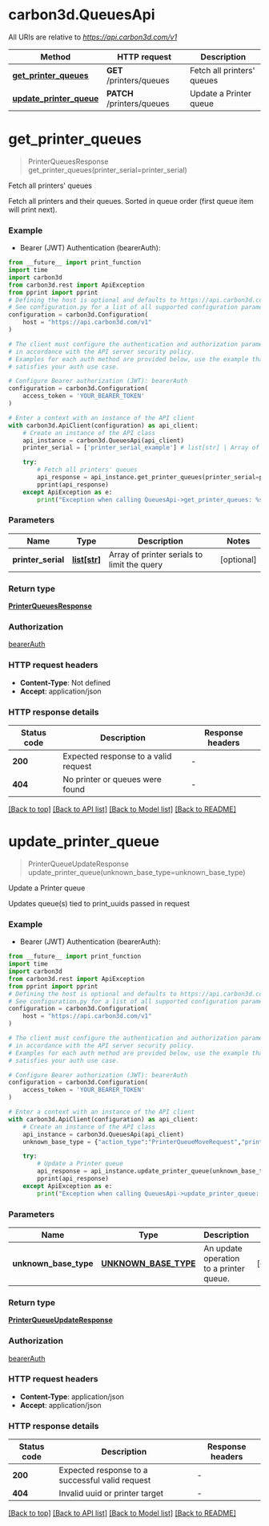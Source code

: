 # carbon3d.QueuesApi

All URIs are relative to *https://api.carbon3d.com/v1*

Method | HTTP request | Description
------------- | ------------- | -------------
[**get_printer_queues**](QueuesApi.md#get_printer_queues) | **GET** /printers/queues | Fetch all printers&#39; queues
[**update_printer_queue**](QueuesApi.md#update_printer_queue) | **PATCH** /printers/queues | Update a Printer queue


# **get_printer_queues**
> PrinterQueuesResponse get_printer_queues(printer_serial=printer_serial)

Fetch all printers' queues

Fetch all printers and their queues. Sorted in queue order (first queue item will print next).

### Example

* Bearer (JWT) Authentication (bearerAuth):
```python
from __future__ import print_function
import time
import carbon3d
from carbon3d.rest import ApiException
from pprint import pprint
# Defining the host is optional and defaults to https://api.carbon3d.com/v1
# See configuration.py for a list of all supported configuration parameters.
configuration = carbon3d.Configuration(
    host = "https://api.carbon3d.com/v1"
)

# The client must configure the authentication and authorization parameters
# in accordance with the API server security policy.
# Examples for each auth method are provided below, use the example that
# satisfies your auth use case.

# Configure Bearer authorization (JWT): bearerAuth
configuration = carbon3d.Configuration(
    access_token = 'YOUR_BEARER_TOKEN'
)

# Enter a context with an instance of the API client
with carbon3d.ApiClient(configuration) as api_client:
    # Create an instance of the API class
    api_instance = carbon3d.QueuesApi(api_client)
    printer_serial = ['printer_serial_example'] # list[str] | Array of printer serials to limit the query (optional)

    try:
        # Fetch all printers' queues
        api_response = api_instance.get_printer_queues(printer_serial=printer_serial)
        pprint(api_response)
    except ApiException as e:
        print("Exception when calling QueuesApi->get_printer_queues: %s\n" % e)
```

### Parameters

Name | Type | Description  | Notes
------------- | ------------- | ------------- | -------------
 **printer_serial** | [**list[str]**](str.md)| Array of printer serials to limit the query | [optional] 

### Return type

[**PrinterQueuesResponse**](PrinterQueuesResponse.md)

### Authorization

[bearerAuth](../README.md#bearerAuth)

### HTTP request headers

 - **Content-Type**: Not defined
 - **Accept**: application/json

### HTTP response details
| Status code | Description | Response headers |
|-------------|-------------|------------------|
**200** | Expected response to a valid request |  -  |
**404** | No printer or queues were found |  -  |

[[Back to top]](#) [[Back to API list]](../README.md#documentation-for-api-endpoints) [[Back to Model list]](../README.md#documentation-for-models) [[Back to README]](../README.md)

# **update_printer_queue**
> PrinterQueueUpdateResponse update_printer_queue(unknown_base_type=unknown_base_type)

Update a Printer queue

Updates queue(s) tied to print_uuids passed in request

### Example

* Bearer (JWT) Authentication (bearerAuth):
```python
from __future__ import print_function
import time
import carbon3d
from carbon3d.rest import ApiException
from pprint import pprint
# Defining the host is optional and defaults to https://api.carbon3d.com/v1
# See configuration.py for a list of all supported configuration parameters.
configuration = carbon3d.Configuration(
    host = "https://api.carbon3d.com/v1"
)

# The client must configure the authentication and authorization parameters
# in accordance with the API server security policy.
# Examples for each auth method are provided below, use the example that
# satisfies your auth use case.

# Configure Bearer authorization (JWT): bearerAuth
configuration = carbon3d.Configuration(
    access_token = 'YOUR_BEARER_TOKEN'
)

# Enter a context with an instance of the API client
with carbon3d.ApiClient(configuration) as api_client:
    # Create an instance of the API class
    api_instance = carbon3d.QueuesApi(api_client)
    unknown_base_type = {"action_type":"PrinterQueueMoveRequest","printer_serial":"123","print_uuids":["edb4304f-1323-5d3d-9a87-2a0febc91948","abc4303f-9a87-5d3d-1323-2a0febc12345"],"index":0} # UNKNOWN_BASE_TYPE | An update operation to a printer queue. (optional)

    try:
        # Update a Printer queue
        api_response = api_instance.update_printer_queue(unknown_base_type=unknown_base_type)
        pprint(api_response)
    except ApiException as e:
        print("Exception when calling QueuesApi->update_printer_queue: %s\n" % e)
```

### Parameters

Name | Type | Description  | Notes
------------- | ------------- | ------------- | -------------
 **unknown_base_type** | [**UNKNOWN_BASE_TYPE**](UNKNOWN_BASE_TYPE.md)| An update operation to a printer queue. | [optional] 

### Return type

[**PrinterQueueUpdateResponse**](PrinterQueueUpdateResponse.md)

### Authorization

[bearerAuth](../README.md#bearerAuth)

### HTTP request headers

 - **Content-Type**: application/json
 - **Accept**: application/json

### HTTP response details
| Status code | Description | Response headers |
|-------------|-------------|------------------|
**200** | Expected response to a successful valid request |  -  |
**404** | Invalid uuid or printer target |  -  |

[[Back to top]](#) [[Back to API list]](../README.md#documentation-for-api-endpoints) [[Back to Model list]](../README.md#documentation-for-models) [[Back to README]](../README.md)

